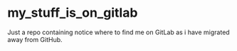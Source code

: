 # my_stuff_is_on_gitlab
Just a repo containing notice where to find me on GitLab as i have migrated away from GitHub.
